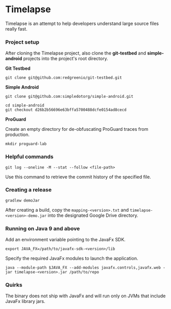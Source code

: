 # Timelapse

Timelapse is an attempt to help developers understand large source files really fast.

### Project setup

After cloning the Timelapse project, also clone the **git-testbed** and **simple-android** projects into the project's
root directory.

**Git Testbed**

```shell script
git clone git@github.com:redgreenio/git-testbed.git
```

**Simple Android**

```shell script
git clone git@github.com:simpledotorg/simple-android.git
```

```shell script
cd simple-android
git checkout d26b2b56696e63bffa5700488dcfe0154ad8cecd
```

**ProGuard**

Create an empty directory for de-obfuscating ProGuard traces from production.

```shell script
mkdir proguard-lab
```

### Helpful commands

```shell script
git log --oneline -M --stat --follow <file-path>
```

Use this command to retrieve the commit history of the specified file.

### Creating a release

```shell script
gradlew demoJar
```

After creating a build, copy the `mapping-<version>.txt` and `timelapse-<version>-demo.jar` into the designated Google
Drive directory.

### Running on Java 9 and above

Add an environment variable pointing to the JavaFx SDK.

```shell script
export JAVA_FX=/path/to/javafx-sdk-<version>/lib
```

Specify the required JavaFx modules to launch the application.

```shell script
java --module-path $JAVA_FX --add-modules javafx.controls,javafx.web -jar timelapse-<version>.jar /path/to/repo
```

### Quirks

The binary does not ship with JavaFx and will run only on JVMs that include JavaFx library jars.
